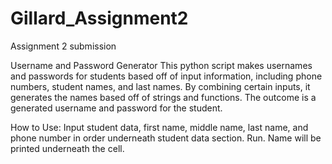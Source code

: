 # Gillard_Assignment2
Assignment 2 submission

Username and Password Generator
This python script makes usernames and passwords for students based off of input information, including phone numbers, student names, and last names. 
By combining certain inputs, it generates the names based off of strings and functions. The outcome is a generated username and password for the student. 

How to Use:
Input student data, first name, middle name, last name, and phone number in order underneath student data section.
Run.
Name will be printed underneath the cell.
